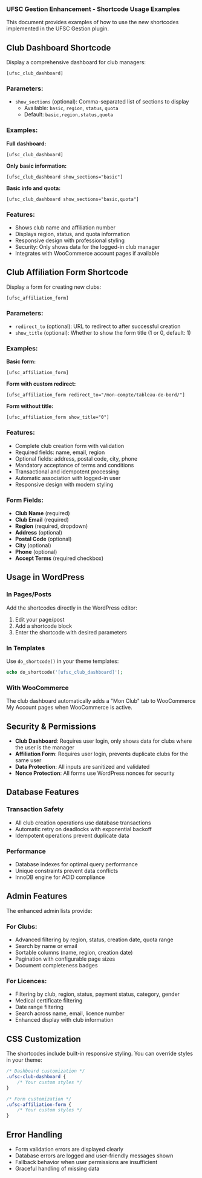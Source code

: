 ### UFSC Gestion Enhancement - Shortcode Usage Examples

This document provides examples of how to use the new shortcodes implemented in the UFSC Gestion plugin.

## Club Dashboard Shortcode

Display a comprehensive dashboard for club managers:

```
[ufsc_club_dashboard]
```

### Parameters:
- `show_sections` (optional): Comma-separated list of sections to display
  - Available: `basic`, `region`, `status`, `quota`
  - Default: `basic,region,status,quota`

### Examples:

**Full dashboard:**
```
[ufsc_club_dashboard]
```

**Only basic information:**
```
[ufsc_club_dashboard show_sections="basic"]
```

**Basic info and quota:**
```
[ufsc_club_dashboard show_sections="basic,quota"]
```

### Features:
- Shows club name and affiliation number
- Displays region, status, and quota information
- Responsive design with professional styling
- Security: Only shows data for the logged-in club manager
- Integrates with WooCommerce account pages if available

## Club Affiliation Form Shortcode

Display a form for creating new clubs:

```
[ufsc_affiliation_form]
```

### Parameters:
- `redirect_to` (optional): URL to redirect to after successful creation
- `show_title` (optional): Whether to show the form title (1 or 0, default: 1)

### Examples:

**Basic form:**
```
[ufsc_affiliation_form]
```

**Form with custom redirect:**
```
[ufsc_affiliation_form redirect_to="/mon-compte/tableau-de-bord/"]
```

**Form without title:**
```
[ufsc_affiliation_form show_title="0"]
```

### Features:
- Complete club creation form with validation
- Required fields: name, email, region
- Optional fields: address, postal code, city, phone
- Mandatory acceptance of terms and conditions
- Transactional and idempotent processing
- Automatic association with logged-in user
- Responsive design with modern styling

### Form Fields:
- **Club Name** (required)
- **Club Email** (required)
- **Region** (required, dropdown)
- **Address** (optional)
- **Postal Code** (optional)
- **City** (optional)
- **Phone** (optional)
- **Accept Terms** (required checkbox)

## Usage in WordPress

### In Pages/Posts
Add the shortcodes directly in the WordPress editor:

1. Edit your page/post
2. Add a shortcode block
3. Enter the shortcode with desired parameters

### In Templates
Use `do_shortcode()` in your theme templates:

```php
echo do_shortcode('[ufsc_club_dashboard]');
```

### With WooCommerce
The club dashboard automatically adds a "Mon Club" tab to WooCommerce My Account pages when WooCommerce is active.

## Security & Permissions

- **Club Dashboard**: Requires user login, only shows data for clubs where the user is the manager
- **Affiliation Form**: Requires user login, prevents duplicate clubs for the same user
- **Data Protection**: All inputs are sanitized and validated
- **Nonce Protection**: All forms use WordPress nonces for security

## Database Features

### Transaction Safety
- All club creation operations use database transactions
- Automatic retry on deadlocks with exponential backoff
- Idempotent operations prevent duplicate data

### Performance
- Database indexes for optimal query performance
- Unique constraints prevent data conflicts
- InnoDB engine for ACID compliance

## Admin Features

The enhanced admin lists provide:

### For Clubs:
- Advanced filtering by region, status, creation date, quota range
- Search by name or email
- Sortable columns (name, region, creation date)
- Pagination with configurable page sizes
- Document completeness badges

### For Licences:
- Filtering by club, region, status, payment status, category, gender
- Medical certificate filtering
- Date range filtering
- Search across name, email, licence number
- Enhanced display with club information

## CSS Customization

The shortcodes include built-in responsive styling. You can override styles in your theme:

```css
/* Dashboard customization */
.ufsc-club-dashboard {
    /* Your custom styles */
}

/* Form customization */
.ufsc-affiliation-form {
    /* Your custom styles */
}
```

## Error Handling

- Form validation errors are displayed clearly
- Database errors are logged and user-friendly messages shown
- Fallback behavior when user permissions are insufficient
- Graceful handling of missing data